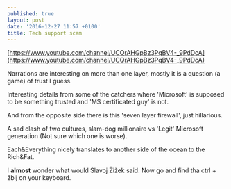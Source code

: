 ```yaml
---
published: true
layout: post
date: '2016-12-27 11:57 +0100'
title: Tech support scam
---
```

[https://www.youtube.com/channel/UCQrAHGpBz3PqBV4-_9PdDcA](https://www.youtube.com/channel/UCQrAHGpBz3PqBV4-_9PdDcA)

Narrations are interesting on more than one layer, mostly it is a question (a game) of trust I guess. 

Interesting details from some of the catchers where 'Microsoft' is supposed to be something trusted and 'MS certificated guy' is not. 

And from the opposite side there is this 'seven layer firewall', just hillarious.

A sad clash of two cultures, slam-dog millionaire vs 'Legit' Microsoft generation (Not sure which one is worse).

Each&Everything nicely translates to another side of the ocean to the Rich&Fat.

I **almost** wonder what would Slavoj Žižek said. Now go and find tha ctrl + žblj on your keyboard.
